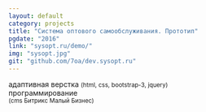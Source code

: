 ```yaml
---
layout: default
category: projects
title: "Система оптового самообслуживания. Прототип"
pgdate: "2016"
link: "sysopt.ru/demo/"
img: "sysopt.jpg"
git: "github.com/7oa/dev.sysopt.ru"
---
```

адаптивная верстка <small>(html, css, bootstrap-3, jquery)</small><br>
программирование<br><small>(cms Битрикс Малый Бизнес)</small>